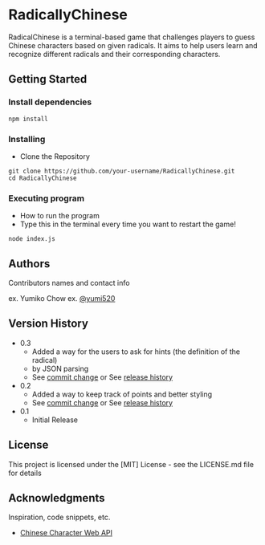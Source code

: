 # RadicallyChinese

RadicalChinese is a terminal-based game that challenges players to guess Chinese characters based on given radicals.
It aims to help users learn and recognize different radicals and their corresponding characters.

## Getting Started

### Install dependencies
```
npm install
```

### Installing

* Clone the Repository
```
git clone https://github.com/your-username/RadicallyChinese.git
cd RadicallyChinese
```

### Executing program

* How to run the program
* Type this in the terminal every time you want to restart the game!
```
node index.js
```

## Authors

Contributors names and contact info

ex. Yumiko Chow 
ex. [@yumi520](chow.y@northeastern.edu)

## Version History

* 0.3
    * Added a way for the users to ask for hints (the definition of the radical)
    * by JSON parsing
    * See [commit change]() or See [release history]()
* 0.2
    * Added a way to keep track of points and better styling
    * See [commit change]() or See [release history]()
* 0.1
    * Initial Release

## License

This project is licensed under the [MIT] License - see the LICENSE.md file for details

## Acknowledgments

Inspiration, code snippets, etc.
* [Chinese Character Web API](http://ccdb.hemiola.com/)
